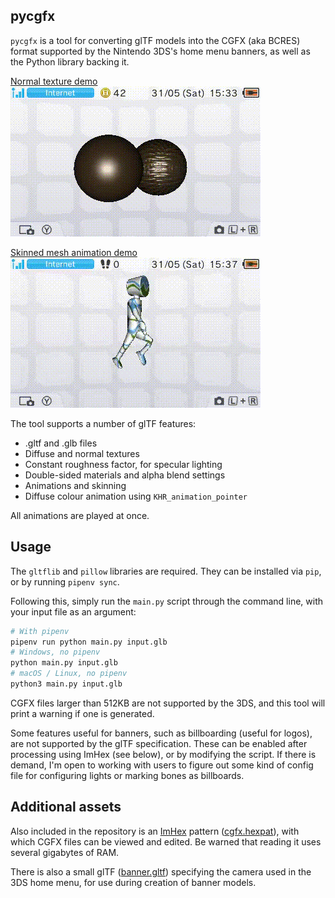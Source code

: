 ## pycgfx
`pycgfx` is a tool for converting glTF models into the CGFX (aka BCRES) format supported by the Nintendo 3DS's home menu banners, as well as the Python library backing it.

[Normal texture demo](https://github.com/KhronosGroup/glTF-Sample-Assets/blob/main/Models/CompareNormal/README.md)
<br>
![The Compare Normal sample model](normal_demo.gif)

[Skinned mesh animation demo](https://github.com/KhronosGroup/glTF-Sample-Assets/blob/main/Models/CesiumMan/README.md)
<br>
![The Cesium Man sample model](cesium_demo.gif)

The tool supports a number of glTF features:
* .gltf and .glb files
* Diffuse and normal textures
* Constant roughness factor, for specular lighting
* Double-sided materials and alpha blend settings
* Animations and skinning
* Diffuse colour animation using `KHR_animation_pointer`

All animations are played at once.

## Usage

The `gltflib` and `pillow` libraries are required. They can be installed via `pip`, or by running `pipenv sync`.

Following this, simply run the `main.py` script through the command line, with your input file as an argument:
```bash
# With pipenv
pipenv run python main.py input.glb
# Windows, no pipenv
python main.py input.glb
# macOS / Linux, no pipenv
python3 main.py input.glb
```
CGFX files larger than 512KB are not supported by the 3DS, and this tool will print a warning if one is generated.

Some features useful for banners, such as billboarding (useful for logos), are not supported by the glTF specification.
These can be enabled after processing using ImHex (see below), or by modifying the script.
If there is demand, I'm open to working with users to figure out some kind of config file for configuring lights or marking bones as billboards.

## Additional assets
Also included in the repository is an [ImHex](https://imhex.werwolv.net/) pattern ([cgfx.hexpat](https://github.com/skyfloogle/pycgfx/blob/main/cgfx.hexpat)), with which CGFX files can be viewed and edited.
Be warned that reading it uses several gigabytes of RAM.

There is also a small glTF ([banner.gltf](https://github.com/skyfloogle/pycgfx/blob/main/banner-camera.gltf)) specifying the camera used in the 3DS home menu, for use during creation of banner models.
